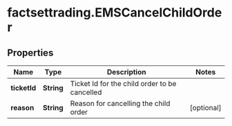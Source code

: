 # factsettrading.EMSCancelChildOrder

## Properties

Name | Type | Description | Notes
------------ | ------------- | ------------- | -------------
**ticketId** | **String** | Ticket Id for the child order to be cancelled | 
**reason** | **String** | Reason for cancelling the child order | [optional] 


